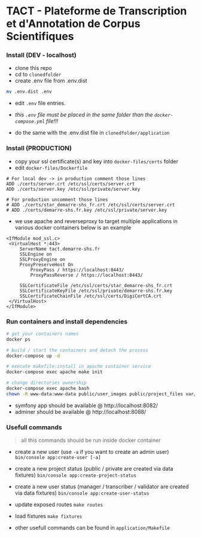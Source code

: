 TACT - Plateforme de Transcription et d'Annotation de Corpus Scientifiques
==========================================================================


### Install (DEV - localhost)

- clone this repo
- cd to `clonedfolder`
- create .env file from .env.dist

```bash
mv .env.dist .env
```

- edit `.env` file entries.
- *this `.env` file must be placed in the same folder than the `docker-compose.yml` file!!!*

- do the same with the .env.dist file in  `clonedfolder/application`

### Install (PRODUCTION)

- copy your ssl certificate(s) and key into `docker-files/certs` folder
- edit `docker-files/Dockerfile`

```
# For local dev -> in production comment those lines
ADD ./certs/server.crt /etc/ssl/certs/server.crt
ADD ./certs/server.key /etc/ssl/private/server.key

# For production uncomment those lines
# ADD ./certs/star_demarre-shs_fr.crt /etc/ssl/certs/server.crt
# ADD ./certs/demarre-shs.fr.key /etc/ssl/private/server.key

```
- we use apache and reverseproxy to target multiple applications in various docker containers below is an example

```
<IfModule mod_ssl.c>
 <VirtualHost *:443>
     ServerName tact.demarre-shs.fr
     SSLEngine on
     SSLProxyEngine on
     ProxyPreserveHost On
         ProxyPass / https://localhost:8443/
         ProxyPassReverse / https://localhost:8443/

     SSLCertificateFile /etc/ssl/certs/star_demarre-shs_fr.crt
     SSLCertificateKeyFile /etc/ssl/private/demarre-shs.fr.key
     SSLCertificateChainFile /etc/ssl/certs/DigiCertCA.crt
 </VirtualHost>
</IfModule>

```

### Run containers and install dependencies


```bash
# get your containers names
docker ps

# build / start the containers and detach the process
docker-compose up -d

# execute makefile:install in apache container service
docker-compose exec apache make init

# change directories ownership
docker-compose exec apache bash
chown -R www-data:www-data public/user_images public/project_files var/log var/cache

```

- symfony app should be available @ http://localhost:8082/
- adminer should be available @ http://localhost:8088/


### Usefull commands

> all this commands should be run inside docker container

- create a new user (use `-a` if you want to create an admin user)
`bin/console app:create-user [-a]`

- create a new project status (public / private are created via data fixtures)
`bin/console app:create-project-status`

- create a new user status (manager / transcriber / validator are created via data fixtures)
`bin/console app:create-user-status`

- update exposed routes
`make routes`

- load fixtures
`make fixtures`

- other usefull commands can be found in `application/Makefile`
